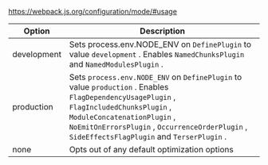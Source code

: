 https://webpack.js.org/configuration/mode/#usage


Option	| Description
---|---
development|Sets process.env.NODE_ENV on `DefinePlugin` to value `development` . Enables `NamedChunksPlugin` and `NamedModulesPlugin` .
production|Sets `process.env.NODE_ENV` on `DefinePlugin` to value `production` . Enables `FlagDependencyUsagePlugin` , `FlagIncludedChunksPlugin` , `ModuleConcatenationPlugin` , `NoEmitOnErrorsPlugin` , `OccurrenceOrderPlugin` , `SideEffectsFlagPlugin` and `TerserPlugin` .
none| Opts out of any default optimization options

